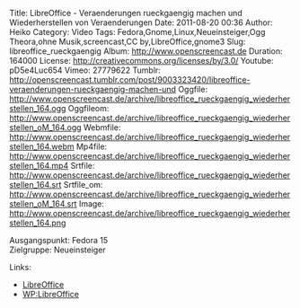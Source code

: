 Title: LibreOffice - Veraenderungen rueckgaengig machen und Wiederherstellen von Veraenderungen
Date: 2011-08-20 00:36
Author: Heiko
Category: Video
Tags: Fedora,Gnome,Linux,Neueinsteiger,Ogg Theora,ohne Musik,screencast,CC by,LibreOffice,gnome3
Slug: libreoffice_rueckgaengig
Album: http://www.openscreencast.de
Duration: 164000
License: http://creativecommons.org/licenses/by/3.0/
Youtube: pD5e4Luc654
Vimeo: 27779622
Tumblr: http://openscreencast.tumblr.com/post/9003323420/libreoffice-veraenderungen-rueckgaengig-machen-und
Oggfile: http://www.openscreencast.de/archive/libreoffice_rueckgaengig_wiederherstellen_164.ogg
Oggfileom: http://www.openscreencast.de/archive/libreoffice_rueckgaengig_wiederherstellen_oM_164.ogg
Webmfile: http://www.openscreencast.de/archive/libreoffice_rueckgaengig_wiederherstellen_164.webm
Mp4file: http://www.openscreencast.de/archive/libreoffice_rueckgaengig_wiederherstellen_164.mp4
Srtfile: http://www.openscreencast.de/archive/libreoffice_rueckgaengig_wiederherstellen_164.srt
Srtfile_om: http://www.openscreencast.de/archive/libreoffice_rueckgaengig_wiederherstellen_oM_164.srt
Image: http://www.openscreencast.de/archive/libreoffice_rueckgaengig_wiederherstellen_164.png

Ausgangspunkt: Fedora 15  
Zielgruppe: Neueinsteiger  

Links:

  * [LibreOffice](http://de.libreoffice.org/hilfe-kontakt/handbuecher/ "Link zu LibreOffice" )
  * [WP:LibreOffice](http://de.wikipedia.org/wiki/Libreoffice "LibreOffice" )

